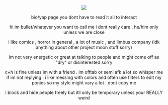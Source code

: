 <div align="center">

![](https://komarev.com/ghpvc/?username=bitethebullett&color=850305&label=sinners&abbreviated=true) 

bio/yap page you dont have to read it all to interact

hi im bullet/whatever you want to call me i dont really care . he/him only unless we are close

i like comics , horror in general , a lot of music , and limbus company (idk anything about other project moon stuff sorry)

im not very energetic or great at talking to people and might come off as "dry" or disinterested sorry

c+h is fine unless im with a friend . im offtab or semi afk a lot so whisper me if im not replying .
i like messing with colors and often use filters to edit my ponies so my style might vary a lot . dont copy me

i block and hide people freely but itll only be temporary unless your REALLY weird

</div>
